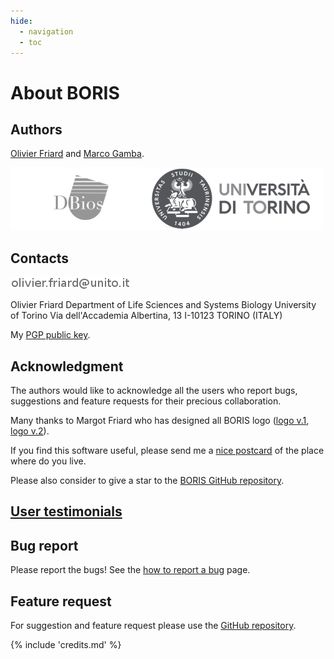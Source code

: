 ```yaml
---
hide:
  - navigation
  - toc
---
```



# About BORIS

## Authors

[Olivier Friard](http://penelope.unito.it/friard) and [Marco Gamba](https://www.unito.it/persone/marco.gamba).

![logo dbios unito](images/dbios_unito.png)

## Contacts

![contact](images/of.png)


Olivier Friard
Department of Life Sciences and Systems Biology
University of Torino
Via dell'Accademia Albertina, 13
I-10123 TORINO (ITALY)

My [PGP public key](http://penelope.unito.it/friard/pubkey.asc).


## Acknowledgment

The authors would like to acknowledge all the users who report bugs, suggestions and feature requests for their precious collaboration.

Many thanks to Margot Friard who has designed all BORIS logo ([logo v.1](images/logo-1.jpg), [logo v.2](images/logo-2.png)).


If you find this software useful, please send me a [nice postcard](postcards.md) of the place where do you live.

Please also consider to give a star to the [BORIS GitHub repository](https://github.com/olivierfriard/BORIS).

## [User testimonials](postcards.md)


## Bug report

Please report the bugs! See the [how to report a bug](report_a_bug.md) page.




## Feature request

For suggestion and feature request please use the [GitHub repository](https://github.com/olivierfriard/BORIS/issues).


{% include 'credits.md' %}
